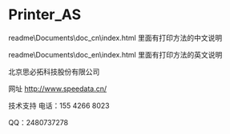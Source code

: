 # Printer_AS
readme\Documents\doc_cn\index.html 里面有打印方法的中文说明

readme\Documents\doc_en\index.html 里面有打印方法的英文说明

北京思必拓科技股份有限公司

网址 http://www.speedata.cn/

技术支持 电话：155 4266 8023

QQ：2480737278
